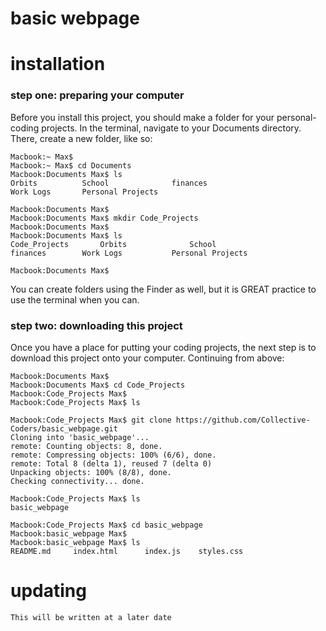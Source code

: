 # basic webpage

# installation

### step one: preparing your computer

Before you install this project, you should make a folder for your personal-coding projects.  In the terminal,
navigate to your Documents directory.  There, create a new folder, like so:

```
Macbook:~ Max$ 
Macbook:~ Max$ cd Documents
Macbook:Documents Max$ ls
Orbits    	    School              finances
Work Logs       Personal Projects

Macbook:Documents Max$ 
Macbook:Documents Max$ mkdir Code_Projects
Macbook:Documents Max$ 
Macbook:Documents Max$ ls
Code_Projects		Orbits              School  
finances        Work Logs           Personal Projects	
			
Macbook:Documents Max$ 
```

You can create folders using the Finder as well, but it is GREAT practice to use the terminal when you can.


### step two: downloading this project

Once you have a place for putting your coding projects, the next step is to download this project onto your computer.  Continuing from above:

```
Macbook:Documents Max$ 
Macbook:Documents Max$ cd Code_Projects
Macbook:Code_Projects Max$
Macbook:Code_Projects Max$ ls

Macbook:Code_Projects Max$ git clone https://github.com/Collective-Coders/basic_webpage.git
Cloning into 'basic_webpage'...
remote: Counting objects: 8, done.
remote: Compressing objects: 100% (6/6), done.
remote: Total 8 (delta 1), reused 7 (delta 0)
Unpacking objects: 100% (8/8), done.
Checking connectivity... done.

Macbook:Code_Projects Max$ ls
basic_webpage

Macbook:Code_Projects Max$ cd basic_webpage
Macbook:basic_webpage Max$ 
Macbook:basic_webpage Max$ ls
README.md	  index.html	  index.js	  styles.css
```



# updating

    This will be written at a later date
